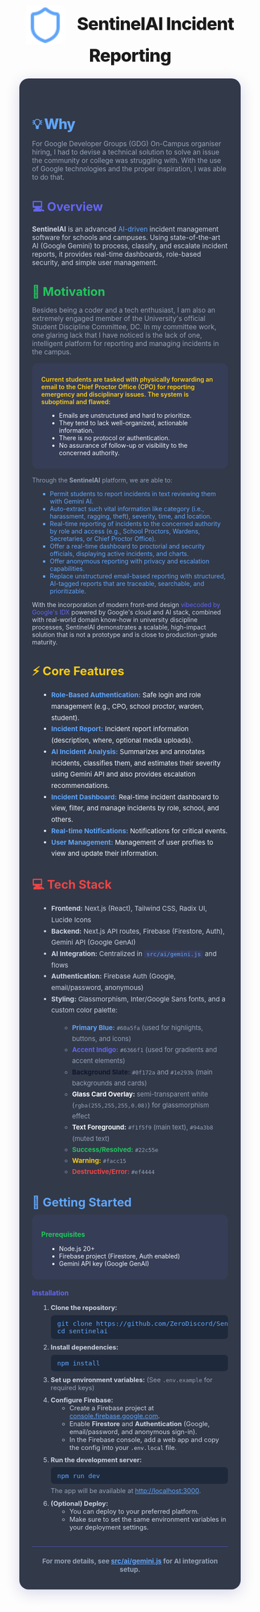 
<h1 align="center" style="font-size:2.5rem; font-weight:800; letter-spacing:-1px; margin-bottom:0.5em; font-family:'Inter', 'Segoe UI', 'Roboto', 'Helvetica Neue', Arial, 'sans-serif';">
  <img src="public/favicon.svg" alt="SentinelAI Logo" style="height:2.2em; vertical-align:middle; margin-right:0.5em;" />
  <span>
    SentinelAI Incident Reporting
  </span>
</h1>
<div style="max-width: 900px; margin: 2em auto; background: rgba(15,23,42,0.85); border-radius: 1.5em; box-shadow: 0 8px 32px 0 rgba(31,38,135,0.18); padding: 2.5em 2em; color: #f1f5f9; font-family: 'Inter', 'Segoe UI', 'Roboto', 'Helvetica Neue', Arial, sans-serif; border: 1px solid rgba(99,102,241,0.12);">

  <section style="margin-bottom: 2.5em;">
    <h2 style="color: #60a5fa; font-size: 2rem; font-weight: 800; margin-bottom: 0.5em; letter-spacing: -1px;">
      <span style="vertical-align: middle;">&#128161; Why</span>
    </h2>
    <p style="font-size: 1.1em; color: #94a3b8;">
      For Google Developer Groups (GDG) On-Campus organiser hiring, I had to devise a technical solution to solve an issue the community or college was struggling with. With the use of Google technologies and the proper inspiration, I was able to do that.
    </p>
  </section>

  <section style="margin-bottom: 2.5em;">
    <h2 style="color: #6366f1; font-size: 1.7rem; font-weight: 700; margin-bottom: 0.4em;">
      <span style="vertical-align: middle;">&#128187; Overview</span>
    </h2>
    <p style="font-size: 1.1em; color: #cbd5e1;">
      <b>SentinelAI</b> is an advanced <span style="color:#60a5fa;">AI-driven</span> incident management software for schools and campuses. Using state-of-the-art AI (Google Gemini) to process, classify, and escalate incident reports, it provides real-time dashboards, role-based security, and simple user management.
    </p>
  </section>

  <section style="margin-bottom: 2.5em;">
    <h2 style="color: #22c55e; font-size: 1.7rem; font-weight: 700; margin-bottom: 0.4em;">
      <span style="vertical-align: middle;">&#128204; Motivation</span>
    </h2>
    <p style="font-size: 1.1em; color: #94a3b8;">
      Besides being a coder and a tech enthusiast, I am also an extremely engaged member of the University's official Student Discipline Committee, DC. In my committee work, one glaring lack that I have noticed is the lack of one, intelligent platform for reporting and managing incidents in the campus.
    </p>
    <div style="background: rgba(99,102,241,0.08); border-radius: 1em; padding: 1em 1.5em; margin: 1.2em 0;">
      <p style="margin-bottom: 0.5em; color: #facc15; font-weight: 600;">Current students are tasked with physically forwarding an email to the Chief Proctor Office (CPO) for reporting emergency and disciplinary issues. The system is suboptimal and flawed:</p>
      <ul style="color: #f1f5f9; margin-left: 1.2em; list-style: disc;">
        <li>Emails are unstructured and hard to prioritize.</li>
        <li>They tend to lack well-organized, actionable information.</li>
        <li>There is no protocol or authentication.</li>
        <li>No assurance of follow-up or visibility to the concerned authority.</li>
      </ul>
    </div>
    <p style="margin-bottom: 0.5em; color: #94a3b8;">Through the <b>SentinelAI</b> platform, we are able to:</p>
    <ul style="color: #60a5fa; margin-left: 1.2em; list-style: square;">
      <li>Permit students to report incidents in text reviewing them with Gemini AI.</li>
      <li>Auto-extract such vital information like category (i.e., harassment, ragging, theft), severity, time, and location.</li>
      <li>Real-time reporting of incidents to the concerned authority by role and access (e.g., School Proctors, Wardens, Secretaries, or Chief Proctor Office).</li>
      <li>Offer a real-time dashboard to proctorial and security officials, displaying active incidents, and charts.</li>
      <li>Offer anonymous reporting with privacy and escalation capabilities.</li>
      <li>Replace unstructured email-based reporting with structured, AI-tagged reports that are traceable, searchable, and prioritizable.</li>
    </ul>
    <p style="margin-top: 1em; color: #cbd5e1;">
      With the incorporation of modern front-end design <span style="color:#6366f1;">vibecoded by Google's IDX</span> powered by Google's cloud and AI stack, combined with real-world domain know-how in university discipline processes, SentinelAI demonstrates a scalable, high-impact solution that is not a prototype and is close to production-grade maturity.
    </p>
  </section>

  <section style="margin-bottom: 2.5em;">
    <h2 style="color: #facc15; font-size: 1.7rem; font-weight: 700; margin-bottom: 0.4em;">
      <span style="vertical-align: middle;">&#9889; Core Features</span>
    </h2>
    <ul style="margin-left: 1.2em; color: #f1f5f9; font-size: 1.08em; line-height: 1.7;">
      <li><b style="color:#60a5fa;">Role-Based Authentication:</b> Safe login and role management (e.g., CPO, school proctor, warden, student).</li>
      <li><b style="color:#60a5fa;">Incident Report:</b> Incident report information (description, where, optional media uploads).</li>
      <li><b style="color:#60a5fa;">AI Incident Analysis:</b> Summarizes and annotates incidents, classifies them, and estimates their severity using Gemini API and also provides escalation recommendations.</li>
      <li><b style="color:#60a5fa;">Incident Dashboard:</b> Real-time incident dashboard to view, filter, and manage incidents by role, school, and others.</li>
      <li><b style="color:#60a5fa;">Real-time Notifications:</b> Notifications for critical events.</li>
      <li><b style="color:#60a5fa;">User Management:</b> Management of user profiles to view and update their information.</li>
    </ul>
  </section>

  <section style="margin-bottom: 2.5em;">
    <h2 style="color: #ef4444; font-size: 1.7rem; font-weight: 700; margin-bottom: 0.4em;">
      <span style="vertical-align: middle;">&#128187; Tech Stack</span>
    </h2>
    <ul style="margin-left: 1.2em; color: #cbd5e1; font-size: 1.08em; line-height: 1.7;">
      <li><b>Frontend:</b> Next.js (React), Tailwind CSS, Radix UI, Lucide Icons</li>
      <li><b>Backend:</b> Next.js API routes, Firebase (Firestore, Auth), Gemini API (Google GenAI)</li>
      <li><b>AI Integration:</b> Centralized in <code style="background:rgba(99,102,241,0.12); color:#60a5fa; border-radius:0.3em; padding:0.1em 0.4em;">src/ai/gemini.js</code> and flows</li>
      <li><b>Authentication:</b> Firebase Auth (Google, email/password, anonymous)</li>
      <li><b>Styling:</b> Glassmorphism, Inter/Google Sans fonts, and a custom color palette:</li>
      <ul style="margin-left: 1.5em; color: #94a3b8; font-size: 0.98em;">
        <li><span style="color:#60a5fa;"><b>Primary Blue:</b></span> <code>#60a5fa</code> (used for highlights, buttons, and icons)</li>
        <li><span style="color:#6366f1;"><b>Accent Indigo:</b></span> <code>#6366f1</code> (used for gradients and accent elements)</li>
        <li><span style="color:#0f172a;"><b>Background Slate:</b></span> <code>#0f172a</code> and <code>#1e293b</code> (main backgrounds and cards)</li>
        <li><span style="color:#fff;"><b>Glass Card Overlay:</b></span> semi-transparent white (<code>rgba(255,255,255,0.08)</code>) for glassmorphism effect</li>
        <li><span style="color:#f1f5f9;"><b>Text Foreground:</b></span> <code>#f1f5f9</code> (main text), <code>#94a3b8</code> (muted text)</li>
        <li><span style="color:#22c55e;"><b>Success/Resolved:</b></span> <code>#22c55e</code></li>
        <li><span style="color:#facc15;"><b>Warning:</b></span> <code>#facc15</code></li>
        <li><span style="color:#ef4444;"><b>Destructive/Error:</b></span> <code>#ef4444</code></li>
      </ul>
    </ul>
  </section>

  <section style="margin-bottom: 2.5em;">
    <h2 style="color: #60a5fa; font-size: 1.7rem; font-weight: 700; margin-bottom: 0.4em;">
      <span style="vertical-align: middle;">&#128640; Getting Started</span>
    </h2>
    <div style="background: rgba(99,102,241,0.08); border-radius: 1em; padding: 1em 1.5em; margin-bottom: 1.2em;">
      <h3 style="color: #22c55e; font-size: 1.1em; font-weight: 700; margin-bottom: 0.5em;">Prerequisites</h3>
      <ul style="color: #f1f5f9; margin-left: 1.2em;">
        <li>Node.js 20+</li>
        <li>Firebase project (Firestore, Auth enabled)</li>
        <li>Gemini API key (Google GenAI)</li>
      </ul>
    </div>
    <h3 style="color: #6366f1; font-size: 1.1em; font-weight: 700; margin-bottom: 0.5em;">Installation</h3>
    <ol style="color: #cbd5e1; margin-left: 1.2em; font-size: 1.05em;">
      <li style="margin-bottom: 0.7em;">
        <b>Clone the repository:</b>
        <pre style="background: #1e293b; color: #60a5fa; border-radius: 0.5em; padding: 0.7em 1em; margin: 0.5em 0; font-size: 1em; overflow-x: auto;">git clone https://github.com/ZeroDiscord/Sentinal-AI
cd sentinelai</pre>
      </li>
      <li style="margin-bottom: 0.7em;">
        <b>Install dependencies:</b>
        <pre style="background: #1e293b; color: #60a5fa; border-radius: 0.5em; padding: 0.7em 1em; margin: 0.5em 0; font-size: 1em; overflow-x: auto;">npm install</pre>
      </li>
      <li style="margin-bottom: 0.7em;">
        <b>Set up environment variables:</b>
        <span style="color:#94a3b8;">(See <code>.env.example</code> for required keys)</span>
      </li>
      <li style="margin-bottom: 0.7em;">
        <b>Configure Firebase:</b>
        <ul style="margin-left: 1.2em;">
          <li>Create a Firebase project at <a href="https://console.firebase.google.com/" style="color:#60a5fa;">console.firebase.google.com</a>.</li>
          <li>Enable <b>Firestore</b> and <b>Authentication</b> (Google, email/password, and anonymous sign-in).</li>
          <li>In the Firebase console, add a web app and copy the config into your <code>.env.local</code> file.</li>
        </ul>
      </li>
      <li style="margin-bottom: 0.7em;">
        <b>Run the development server:</b>
        <pre style="background: #1e293b; color: #60a5fa; border-radius: 0.5em; padding: 0.7em 1em; margin: 0.5em 0; font-size: 1em; overflow-x: auto;">npm run dev</pre>
        <span style="color:#94a3b8;">The app will be available at <a href="http://localhost:3000" style="color:#60a5fa;">http://localhost:3000</a>.</span>
      </li>
      <li>
        <b>(Optional) Deploy:</b>
        <ul style="margin-left: 1.2em;">
          <li>You can deploy to your preferred platform.</li>
          <li>Make sure to set the same environment variables in your deployment settings.</li>
        </ul>
      </li>
    </ol>
  </section>

  <hr style="border: none; border-top: 1.5px solid #6366f1; margin: 2.5em 0 1.5em 0;">

  <div style="text-align: center; color: #94a3b8; font-size: 1.08em;">
    <b>For more details, see <a href="src/ai/gemini.js" style="color:#60a5fa; text-decoration: underline;">src/ai/gemini.js</a> for AI integration setup.</b>
  </div>
</div>
